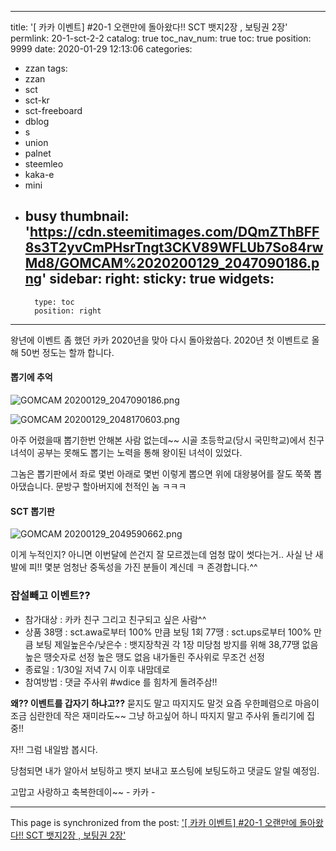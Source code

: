 
---
title: '[ 카카 이벤트] #20-1  오랜만에 돌아왔다!!  SCT 뱃지2장  ,  보팅권 2장'
permlink: 20-1-sct-2-2
catalog: true
toc_nav_num: true
toc: true
position: 9999
date: 2020-01-29 12:13:06
categories:
- zzan
tags:
- zzan
- sct
- sct-kr
- sct-freeboard
- dblog
- s
- union
- palnet
- steemleo
- kaka-e
- mini
- busy
thumbnail: 'https://cdn.steemitimages.com/DQmZThBFF8s3T2yvCmPHsrTngt3CKV89WFLUb7So84rwMd8/GOMCAM%2020200129_2047090186.png'
sidebar:
    right:
        sticky: true
widgets:
    -
        type: toc
        position: right
---


왕년에 이벤트 좀 했던 카카 2020년을 맞아 다시 돌아왔씀다.
2020년 첫 이벤트로 올해 50번 정도는 할까 합니다. 

#### 뽑기에 추억
![GOMCAM 20200129_2047090186.png](https://cdn.steemitimages.com/DQmZThBFF8s3T2yvCmPHsrTngt3CKV89WFLUb7So84rwMd8/GOMCAM%2020200129_2047090186.png)

![GOMCAM 20200129_2048170603.png](https://cdn.steemitimages.com/DQmZmspPoDjTNJQ6oXE5QfMrPeMmcUXDKKmWyjkwZSpkH7M/GOMCAM%2020200129_2048170603.png)

아주 어렸을때 뽑기한번 안해본 사람 없는데~~
시골 초등학교(당시 국민학교)에서 친구녀석이 공부는 못해도
뽑기는 노력을 통해 왕이된 녀석이 있었다.

그놈은 뽑기판에서 좌로 몇번 아래로 몇번 이렇게 뽑으면
위에 대왕붕어를 잘도 쭉쭉 뽑아댔습니다. 
문방구 할아버지에 천적인 놈 ㅋㅋㅋ

#### SCT 뽑기판
![GOMCAM 20200129_2049590662.png](https://cdn.steemitimages.com/DQmRdRgQU1cCAfc2Gyob2e3VGg2rxC2a7BmtTrWxCDSiaNv/GOMCAM%2020200129_2049590662.png)

이게 누적인지? 아니면 이번달에 쓴건지 잘 모르겠는데
엄청 많이 썻다는거..  사실 난 새발에 피!! 
몇분 엄청난 중독성을 가진 분들이 계신데 ㅋ 존경합니다.^^

### 잡설빼고 이벤트??
- 참가대상 :  카카 친구 그리고 친구되고 싶은 사람^^
- 상품
   38땡 : sct.awa로부터 100% 만큼 보팅 1회
   77땡 : sct.ups로부터 100% 만큼 보팅
   제일높은수/낮은수 :  뱃지장착권  각 1장
   미당첨 방지를 위해 38,77땡 없음 높은 땡숫자로 선정
   높은 땡도 없음 내가돌린 주사위로 무조건 선정
- 종료일 : 1/30일 저녁 7시 이후 내맘데로
- 참여방법 :  댓글 주사위 #wdice 를 힘차게 돌려주삼!! 

**왜?? 이벤트를 갑자기 하냐고??** 묻지도 말고 따지지도 말것
요즘 우한폐렴으로 마음이 조금 심란한데  작은 재미라도~~
그냥 하고싶어 하니 따지지 말고 주사위 돌리기에 집중!!

자!!  그럼 내일밤 봅시다.

당첨되면 내가 알아서 보팅하고 뱃지 보내고 포스팅에 보팅도하고
댓글도 알릴 예정임.

고맙고 사랑하고 축복한데이~~ -  카카 -

- - -

This page is synchronized from the post: ['[ 카카 이벤트] #20-1  오랜만에 돌아왔다!!  SCT 뱃지2장  ,  보팅권 2장'](https://steemit.com/@kibumh/20-1-sct-2-2)
